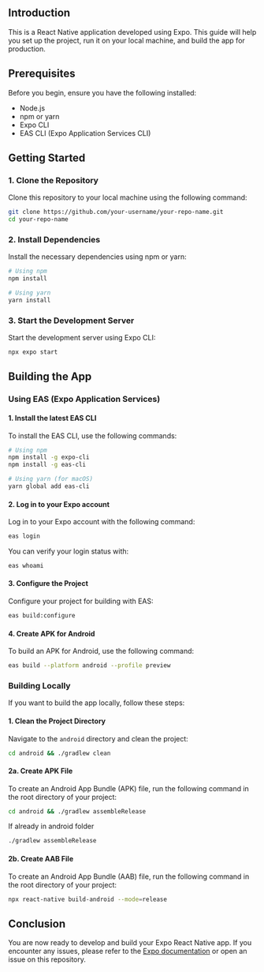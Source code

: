 ## Introduction

This is a React Native application developed using Expo. This guide will help you set up the project, run it on your local machine, and build the app for production.

## Prerequisites

Before you begin, ensure you have the following installed:

- Node.js
- npm or yarn
- Expo CLI
- EAS CLI (Expo Application Services CLI)

## Getting Started

### 1. Clone the Repository

Clone this repository to your local machine using the following command:

```bash
git clone https://github.com/your-username/your-repo-name.git
cd your-repo-name
```

### 2. Install Dependencies

Install the necessary dependencies using npm or yarn:

```bash
# Using npm
npm install

# Using yarn
yarn install
```

### 3. Start the Development Server

Start the development server using Expo CLI:

```bash
npx expo start
```

## Building the App

### Using EAS (Expo Application Services)

#### 1. Install the latest EAS CLI

To install the EAS CLI, use the following commands:

```bash
# Using npm
npm install -g expo-cli
npm install -g eas-cli

# Using yarn (for macOS)
yarn global add eas-cli
```

#### 2. Log in to your Expo account

Log in to your Expo account with the following command:

```bash
eas login
```

You can verify your login status with:

```bash
eas whoami
```

#### 3. Configure the Project

Configure your project for building with EAS:

```bash
eas build:configure
```

#### 4. Create APK for Android

To build an APK for Android, use the following command:

```bash
eas build --platform android --profile preview
```

### Building Locally

If you want to build the app locally, follow these steps:

#### 1. Clean the Project Directory

Navigate to the `android` directory and clean the project:

```bash
cd android && ./gradlew clean
```

#### 2a. Create APK File

To create an Android App Bundle (APK) file, run the following command in the root directory of your project:

```bash
cd android && ./gradlew assembleRelease
```

If already in android folder
```bash
./gradlew assembleRelease
```

#### 2b. Create AAB File

To create an Android App Bundle (AAB) file, run the following command in the root directory of your project:

```bash
npx react-native build-android --mode=release
```

## Conclusion

You are now ready to develop and build your Expo React Native app. If you encounter any issues, please refer to the [Expo documentation](https://docs.expo.dev/) or open an issue on this repository.